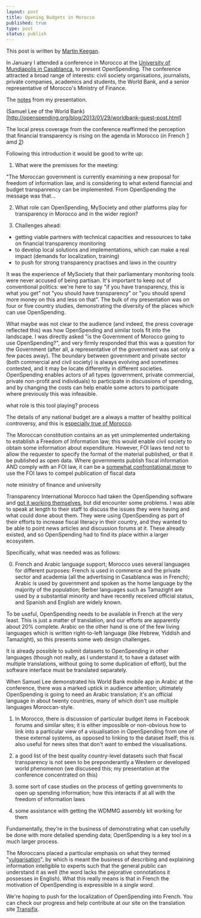 ```yaml
---
layout: post
title: Opening Budgets in Morocco
published: true
type: post
status: publish
---
```

This post is written by [Martin Keegan](https://twitter.com/mk270). 

In January I attended a conference in Morocco at the
[University of Mundiapolis in Casablanca](http://mundiapolis.ma/), to present OpenSpending. The
conference attracted a broad range of interests: civil society
organisations, journalists, private companies, academics and students,
the World Bank, and a senior representative of Morocco's Ministry of
Finance.

The [notes](http://mk.ucant.org/media/openspending-francais/) from my presentation.

(Samuel Lee of the World Bank)[http://openspending.org/blog/2013/01/29/worldbank-guest-post.html]

The local press coverage from the conference reaffirmed the perception
that financial transparency is rising on the agenda in Morocco (in
French
[1](http://www.lnt.ma/economie/la-transparence-budgetaire-au-centre-dune-rencontre-debat-63825.html)
amd
[2](http://www.leconomiste.com/article/902383-la-transparence-budg-taire-fait-d-bat))

Following this introduction it would be good to write up:
1) What were the premisses for the meeting:

"The Moroccan government is currently examining a new proposal for
freedom of information law, and is considering to what extend
fianncial and budget transpanrency can be implemented. From
OpenSpending the message was that...

2) What role can OpenSpending, MySociety and other platforms play for transparency in Morocco and in the wider region?  

3) Challenges ahead:
- getting viable partners with technical capacities and ressources to take on financial transparency monitoring
- to develop local solutions and implementations, which can make a real impact (demands for localization, training)
- to push for strong transparency practises and laws in the country

It was the experience of MySociety that their parliamentary monitoring
tools were never accused of being partisan. It's important to keep
out of conventional politics: we're here to say "if you have transparency,
this is what you get" not "you should have transparency" or "you should spend
more money on this and less on that". The bulk of my presentation was on
four or five country studies, demonstrating the diversity of the places
which can use OpenSpending.

What maybe was not clear to the audience (and indeed, the press
coverage reflected this) was how OpenSpending and similar tools fit
into the landscape.  I was directly asked "is the Government of
Morocco going to use OpenSpending?", and very firmly responded that
this was a question for the Government (after all, a representative of
the government was sat only a few paces away).  The boundary between
government and private sector (both commercial and civil society) is
always evolving and sometimes contested, and it may be locate differently
in different societies. OpenSpending enables actors of all types (government,
private commercial, private non-profit and individuals) to participate
in discussions of spending, and by changing the costs can help enable
some actors to participate where previously this was infeasible.



what role is this tool playing? process



The details of any national budget are a always a matter of healthy
political controversy, and this is [especially true of
Morocco](http://www.reuters.com/article/2012/11/18/us-morocco-protest-idUSBRE8AH0LX20121118). 

The Moroccan constitution contains an as yet unimplemented undertaking
to establish a Freedom of Information law; this would enable civil society
to obtain some information about expenditure. However, FOI laws tend not
to allow the requester to specify the format of the material published,
or that it be published as open data. Where governments publish fiscal
information AND comply with an FOI law, it can be a [somewhat confrontational
move](http://constitution-unit.com/2011/05/24/we-can-work-it-out-eric-pickles-vs-nottingham-city-council/) to use the FOI laws to compel publication of fiscal data

note ministry of finance and university



Transparency International Morocco had taken the OpenSpending software
and [got it working themselves](http://floussna.ma/), but did
encounter some problems. I was able to speak at length to their staff
to discuss the issues they were having and what could done about
them. They were using OpenSpending as part of their efforts to increase
fiscal literacy in their country, and they wanted to be able to point
news articles and discussion forums at it. These already existed, and so
OpenSpending had to find its place within a larger ecosystem.

Specifically, what was needed was as follows:

0) French and Arabic language support; Morocco uses several languages for
different purposes: French is used in commerce and the private sector and
academia (all the advertising in Casablanca was in French); Arabic is
used by government and spoken as the home language by the majority of
the population; Berber languages such as Tamazight are used by a substantial
minority and have recently received official status, and Spanish and English
are widely known. 

To be useful, OpenSpending needs to be available in French at the very
least. This is just a matter of translation, and our efforts are
apparently about 20% complete. Arabic on the other hand is one of the
few living languages which is written right-to-left language (like
Hebrew, Yiddish and Tamazight), so this presents some web design
challenges.

It is already possible to submit datasets to OpenSpending in other
languages (though not really, as I understand it, to have a dataset
with multiple translations, without going to some duplication of effort),
but the software interface must be translated separately.

When Samuel Lee demonstrated his World Bank mobile app in Arabic at
the conference, there was a marked uptick in audience attention;
ultimately OpenSpending is going to need an Arabic translation; it's
an official language in about twenty countries, many of which don't
use multiple languages Moroccan-style.


1) In Morocco, there is discussion of particular budget items in Facebook
forums and similar sites; it is either impossible or non-obvious how to
link into a particular view of a visualisation in OpenSpending from one
of these external systems, as opposed to linking to the dataset itself;
this is also useful for news sites that don't want to embed the visualisations.

2) a good list of the best quality country-level datasets such that
fiscal transparency is not seen to be preponderantly a Western or
developed world phenomenon (we discuseed this; my presentation at the
conference concentrated on this)

3) some sort of case studies on the process of getting governments to open up
spending information; how this interacts if at all with the freedom of
information laws

4) some assistance with getting the WDMMG assembly kit working for them

Fundamentally, they're in the business of demonstrating what can usefully
be done with more detailed spending data; OpenSpending is a key tool
in a much larger process.

The Moroccans placed a particular emphasis on what they termed
"[vulgarisation](http://fr.wikipedia.org/wiki/Vulgarisation)", by which
is meant the business of describing and explaining information intellgible
to experts such that the general public can understand it as well (the word
lacks the pejorative connotations it possesses in English). What this really
means is that in French the motivation of OpenSpending is expressible in
a *single word*.

We're hoping to push for the localization of OpenSpending into
French. You can check our progress and help contribute at our site on
the translation site
[Transifix](https://www.transifex.com/projects/p/openspending/language/fr/).

